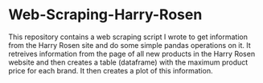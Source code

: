 # Web-Scraping-Harry-Rosen
This repository contains a web scraping script I wrote to get information from the Harry Rosen site and do some simple pandas operations on it. It retreives information from the page of all new products in the Harry Rosen website and then creates a table (dataframe) with the maximum product price for each brand. It then creates a plot of this information.
